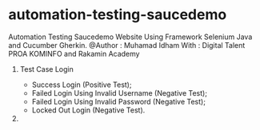 # automation-testing-saucedemo
Automation Testing Saucedemo Website Using Framework Selenium Java and Cucumber Gherkin.
@Author : Muhamad Idham
With    : Digital Talent PROA KOMINFO and Rakamin Academy
1. Test Case Login
   <ul>
      <li>Success Login (Positive Test);</li>
      <li>Failed Login Using Invalid Username (Negative Test);</li>
      <li>Failed Login Using Invalid Password (Negative Test);</li>
      <li>Locked Out Login (Negative Test).</li>
   </ul>

2. 


